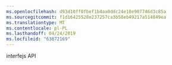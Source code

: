 ```yaml
---
ms.openlocfilehash: d93d10ff0fbef1b4aa0ddc24e10e907746d3c85a
ms.sourcegitcommit: f1d16425528e237257ca3b58eb49217a514849ea
ms.translationtype: MT
ms.contentlocale: pl-PL
ms.lasthandoff: 04/24/2019
ms.locfileid: "63872169"
---
```

interfejs API